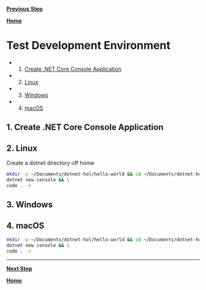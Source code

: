 [**Previous Step**](lab3-install-dotnet-core-desktop.md)

[**Home**](../README.md)


# Test Development Environment

<!-- vscode-markdown-toc -->
* 1. [Create .NET Core Console Application](#Create.NETCoreConsoleApplication)
* 2. [Linux](#Linux)
* 3. [Windows](#Windows)
* 4. [macOS](#macOS)

<!-- vscode-markdown-toc-config
	numbering=true
	autoSave=true
	/vscode-markdown-toc-config -->
<!-- /vscode-markdown-toc -->

##  1. <a name='Create.NETCoreConsoleApplication'></a>Create .NET Core Console Application

##  2. <a name='Linux'></a>Linux

Create a dotnet directory off home

```bash
mkdir -p ~/Documents/dotnet-hol/hello-world && cd ~/Documents/dotnet-hol/hello-world && \
dotnet new console && \
code . -n
```

##  3. <a name='Windows'></a>Windows



##  4. <a name='macOS'></a>macOS



```bash
mkdir -p ~/Documents/dotnet-hol/hello-world && cd ~/Documents/dotnet-hol/hello-world && \
dotnet new console && \
code . -n
```

***

[**Next Step**](lab5-setup-iot-hub.md)

[**Home**](../README.md)